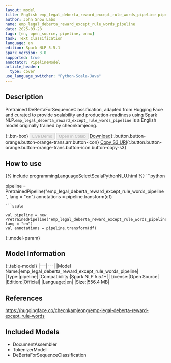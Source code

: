 ```yaml
---
layout: model
title: English emp_legal_deberta_reward_except_rule_words_pipeline pipeline DeBertaForSequenceClassification from cheonkamjeong
author: John Snow Labs
name: emp_legal_deberta_reward_except_rule_words_pipeline
date: 2025-03-28
tags: [en, open_source, pipeline, onnx]
task: Text Classification
language: en
edition: Spark NLP 5.5.1
spark_version: 3.0
supported: true
annotator: PipelineModel
article_header:
  type: cover
use_language_switcher: "Python-Scala-Java"
---
```


## Description

Pretrained DeBertaForSequenceClassification, adapted from Hugging Face and curated to provide scalability and production-readiness using Spark NLP.`emp_legal_deberta_reward_except_rule_words_pipeline` is a English model originally trained by cheonkamjeong.

{:.btn-box}
<button class="button button-orange" disabled>Live Demo</button>
<button class="button button-orange" disabled>Open in Colab</button>
[Download](https://s3.amazonaws.com/auxdata.johnsnowlabs.com/public/models/emp_legal_deberta_reward_except_rule_words_pipeline_en_5.5.1_3.0_1743128839678.zip){:.button.button-orange.button-orange-trans.arr.button-icon}
[Copy S3 URI](s3://auxdata.johnsnowlabs.com/public/models/emp_legal_deberta_reward_except_rule_words_pipeline_en_5.5.1_3.0_1743128839678.zip){:.button.button-orange.button-orange-trans.button-icon.button-copy-s3}

## How to use



<div class="tabs-box" markdown="1">
{% include programmingLanguageSelectScalaPythonNLU.html %}
```python

pipeline = PretrainedPipeline("emp_legal_deberta_reward_except_rule_words_pipeline", lang = "en")
annotations =  pipeline.transform(df)   

```
```scala

val pipeline = new PretrainedPipeline("emp_legal_deberta_reward_except_rule_words_pipeline", lang = "en")
val annotations = pipeline.transform(df)

```
</div>

{:.model-param}
## Model Information

{:.table-model}
|---|---|
|Model Name:|emp_legal_deberta_reward_except_rule_words_pipeline|
|Type:|pipeline|
|Compatibility:|Spark NLP 5.5.1+|
|License:|Open Source|
|Edition:|Official|
|Language:|en|
|Size:|556.4 MB|

## References

https://huggingface.co/cheonkamjeong/emp-legal-deberta-reward-except_rule-words

## Included Models

- DocumentAssembler
- TokenizerModel
- DeBertaForSequenceClassification